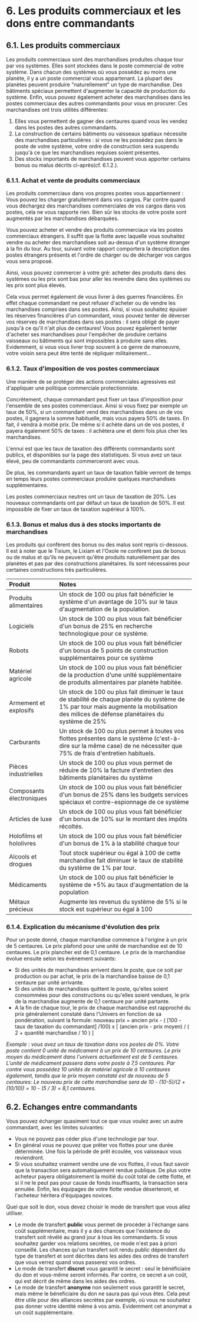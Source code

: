 # 6. Les produits commerciaux et les dons entre commandants

## 6.1. Les produits commerciaux

Les produits commerciaux sont des marchandises produites chaque tour par vos systèmes. Elles sont stockées dans le poste commercial de votre système. Dans chacun des systèmes où vous possédez au moins une planète, il y a un poste commercial vous appartenant.
La plupart des planètes peuvent produire "naturellement" un type de marchandise. Des bâtiments spéciaux permettent d'augmenter la capacité de production du système. Enfin, vous pouvez également acheter des marchandises dans les postes commerciaux des autres commandants pour vous en procurer.
Ces marchandises ont trois utilités différentes:
1.  Elles vous permettent de gagner des centaures quand vous les vendez dans les postes des autres commandants.
2.  La construction de certains bâtiments ou vaisseaux spatiaux nécessite des marchandises particulières : si vous ne les possédez pas dans le poste de votre système, votre ordre de construction sera suspendu jusqu'à ce que les marchandises requises soient présentes.
3.  Des stocks importants de marchandises peuvent vous apporter certains bonus ou malus décrits ci-après(cf. 6.1.2.).

### 6.1.1. Achat et vente de produits commerciaux

Les produits commerciaux dans vos propres postes vous appartiennent : Vous pouvez les charger gratuitement dans vos cargos. Par contre quand vous déchargez des marchandises commerciales de vos cargos dans vos postes, cela ne vous rapporte rien. Bien sûr les stocks de votre poste sont augmentés par les marchandises débarquées.

Vous pouvez acheter et vendre des produits commerciaux via les postes commerciaux étrangers. Il suffit que la flotte avec laquelle vous souhaitez vendre ou acheter des marchandises soit au-dessus d'un système étranger à la fin du tour. Au tour, suivant votre rapport comportera la description des postes étrangers présents et l'ordre de charger ou de décharger vos cargos vous sera proposé.

Ainsi, vous pouvez commercer à votre gré: acheter des produits dans des systèmes ou les prix sont bas pour aller les revendre dans des systèmes ou les prix sont plus élevés.

Cela vous permet également de vous livrer à des guerres financières. En effet chaque commandant ne peut refuser d'acheter ou de vendre les marchandises comprises dans ses postes. Ainsi, si vous souhaitez épuiser les réserves financières d'un commandant, vous pouvez tenter de déverser vos réserves de marchandises dans ses postes : il sera obligé de payer jusqu'à ce qu'il n'ait plus de centaures! Vous pouvez également tenter d'acheter ses marchandises pour l'empêcher de produire certains vaisseaux ou bâtiments qui sont impossibles à produire sans elles.
Evidemment, si vous vous livrer trop souvent à ce genre de manoeuvre, votre voisin sera peut être tenté de répliquer militairement...

### 6.1.2. Taux d'imposition de vos postes commerciaux

Une manière de se protéger des actions commerciales agressives est d'appliquer une politique commerciale protectionniste.

Concrètement, chaque commandant peut fixer un taux d'imposition pour l'ensemble de ses postes commerciaux. Ainsi si vous fixez par exemple un taux de 50%, si un commandant vend des marchandises dans un de vos postes, il gagnera la somme habituelle, mais vous payera 50% de taxes. En fait, il vendra à moitié prix.
De même si il achète dans un de vos postes, il payera également 50% de taxes : il achètera une et demi fois plus cher les marchandises.

L'ennui est que les taux de taxation des différents commandants sont publics, et disponibles sur la page des statistiques. Si vous avez un taux élevé, peu de commandants commerceront avec vous.

De plus, les commandants ayant un taux de taxation faible verront de temps en temps leurs postes commerciaux produire quelques marchandises supplémentaires.

Les postes commerciaux neutres ont un taux de taxation de 20%. Les nouveaux commandants ont par défaut un taux de taxation de 50%. Il est impossible de fixer un taux de taxation supérieur à 100%.

### 6.1.3. Bonus et malus dus à des stocks importants de marchandises

Les produits qui confèrent des bonus ou des malus sont repris ci-dessous. Il est à noter que le Tixium, le Lixiam et l'Oxole ne confèrent pas de bonus ou de malus et qu'ils ne peuvent qu'être produits naturellement par des planètes et pas par des constructions planétaires. Ils sont nécessaires pour certaines constructions très particulières.

| Produit | Notes |
| :--- | :--- |
| Produits alimentaires | Un stock de 100 ou plus fait bénéficier le système d'un avantage de 10% sur le taux d'augmentation de la population. |
| Logiciels | Un stock de 100 ou plus vous fait bénéficier d'un bonus de 25% en recherche technologique pour ce système. |
| Robots | Un stock de 100 ou plus vous fait bénéficier d'un bonus de 5 points de construction supplémentaires pour ce système |
| Matériel agricole | Un stock de 100 ou plus vous fait bénéficier de la production d'une unité supplémentaire de produits alimentaires par planète habitée. |
| Armement et explosifs | Un stock de 100 ou plus fait diminuer le taux de stabilité de chaque planète du système de 1% par tour mais augmente la mobilisation des milices de défense planétaires du système de 25% |
| Carburants | Un stock de 100 ou plus permet à toutes vos flottes présentes dans le système (c'est-à-dire sur la même case) de ne nécessiter que 75% de frais d'entretien habituels. |
| Pièces industrielles | Un stock de 100 ou plus vous permet de réduire de 10% la facture d'entretien des bâtiments planétaires du système |
| Composants électroniques | Un stock de 100 ou plus vous fait bénéficier d'un bonus de 25% dans les budgets services spéciaux et contre-espionnage de ce système |
| Articles de luxe | Un stock de 100 ou plus vous fait bénéficier d'un bonus de 10% sur le montant des impôts récoltés. |
| Holofilms et hololivres | Un stock de 100 ou plus vous fait bénéficier d'un bonus de 1% à la stabilité chaque tour |
| Alcools et drogues | Tout stock supérieur ou égal à 100 de cette marchandise fait diminuer le taux de stabilité du système de 1% par tour. |
| Médicaments | Un stock de 100 ou plus fait bénéficier le système de +5% au taux d'augmentation de la population |
| Métaux précieux | Augmente les revenus du système de 5% si le stock est supérieur ou égal à 100 |

### 6.1.4. Explication du mécanisme d'évolution des prix

Pour un poste donné, chaque marchandise commence à l'origine à un prix de 5 centaures. Le prix plafond pour une unité de marchandise est de 10 centaures. Le prix plancher est de 0,1 centaure.
Le prix de la marchandise évolue ensuite selon les évènement suivants:
*   Si des unités de marchandises arrivent dans le poste, que ce soit par production ou par achat, le prix de la marchandise baisse de 0,1 centaure par unité arrivante.
*   Si des unités de marchandises quittent le poste, qu'elles soient consommées pour des constructions ou qu'elles soient vendues, le prix de la marchandise augmente de 0,1 centaure par unité partante.
*   A la fin de chaque tour, le prix de chaque marchandise est rapproché du prix généralement constaté dans l'Univers en fonction de sa pondération, suivant la formule:
    nouveau prix = ancien prix - ( [100 - taux de taxation du commandant] /100) x [ (ancien prix - prix moyen) / ( 2 + quantité marchandise / 10 ) ]

*Exemple : vous avez un taux de taxation dans vos postes de 0%. Votre poste contient 0 unité de médicament à un prix de 10 centaures. Le prix moyen du médicament dans l'univers actuellement est de 5 centaures. L'unité de médicament passera dans votre poste à 7,5 centaures.
Par contre vous possédez 10 unités de matériel agricole à 10 centaures également, tandis que le prix moyen constaté est de nouveau de 5 centaures: Le nouveau prix de cette marchandise sera de 10 - (10-5)/(2 + (10/10)) = 10 - (5 / 3) = 8,1 centaures.*

## 6.2. Echanges entre commandants

Vous pouvez échanger quasiment tout ce que vous voulez avec un autre commandant, avec les limites suivantes:
*   Vous ne pouvez pas céder plus d'une technologie par tour.
*   En général vous ne pouvez que prêter vos flottes pour une durée déterminée. Une fois la période de prêt écoulée, vos vaisseaux vous reviendront.
*   Si vous souhaitez vraiment vendre une de vos flottes, il vous faut savoir que la transaction sera automatiquement rendue publique. De plus votre acheteur payera obligatoirement la moitié du coût total de cette flotte, et si il ne le peut pas pour cause de fonds insuffisants, la transaction sera annulée. Enfin, les équipages de votre flotte vendue déserteront, et l'acheteur héritera d'équipages novices.

Quel que soit le don, vous devez choisir le mode de transfert que vous allez utiliser.
*   Le mode de transfert **public** vous permet de procéder à l'échange sans coût supplémentaire, mais il y a des chances que l'existence du transfert soit révélé au grand jour à tous les commandants. Si vous souhaitez garder vos relations secrètes, ce mode n'est pas à priori conseillé.
    Les chances qu'un transfert soit rendu public dépendent du type de transfert et sont décrites dans les aides des ordres de transfert que vous verrez quand vous passerez vos ordres.
*   Le mode de transfert **discret** vous garantit le secret : seul le bénéficiaire du don et vous-même seront informés. Par contre, ce secret a un coût, qui est décrit de même dans les aides des ordres.
*   Le mode de transfert **anonyme** non seulement vous garantit le secret, mais même le béneficiaire du don ne saura pas qui vous êtes. Cela peut être utile pour des alliances secrètes par exemple, où vous ne souhaitez pas donner votre identité même à vos amis. Evidemment cet anonymat a un coût supplémentaire.
